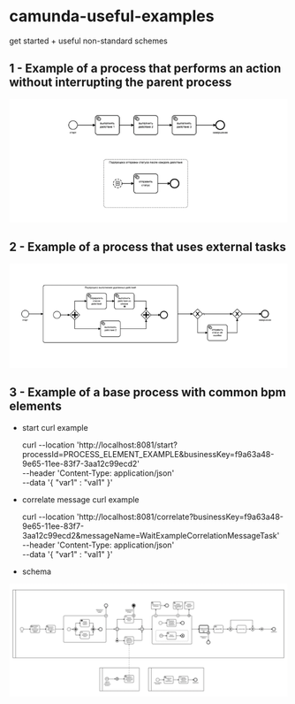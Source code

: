 # camunda-useful-examples
get started + useful non-standard schemes

## 1 - Example of a process that performs an action without interrupting the parent process

![plot](./readme_images/event-sub-process-example.png)


## 2 - Example of a process that uses external tasks

![plot](./readme_images/external-task-example.png)


## 3 - Example of a base process with common bpm elements

- start curl example


    curl --location 'http://localhost:8081/start?processId=PROCESS_ELEMENT_EXAMPLE&businessKey=f9a63a48-9e65-11ee-83f7-3aa12c99ecd2' \
    --header 'Content-Type: application/json' \
    --data '{
    "var1" : "val1"
    }'

- correlate message curl example


    curl --location 'http://localhost:8081/correlate?businessKey=f9a63a48-9e65-11ee-83f7-3aa12c99ecd2&messageName=WaitExampleCorrelationMessageTask' \
    --header 'Content-Type: application/json' \
    --data '{
    "var1" : "val1"
    }'

- schema

![plot](./readme_images/process-element-example.png)